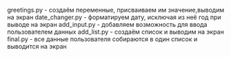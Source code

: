 greetings.py - создаём переменные, присваиваем им значение,выводим на экран
date_changer.py - форматируем дату, исключая из неё год при выводе на экран
add_input.py - добавляем возможность для ввода пользователем данных
add_list.py - создаём список и выводим на экран
final.py - все данные пользователя собираются в один список и выводится на экран
